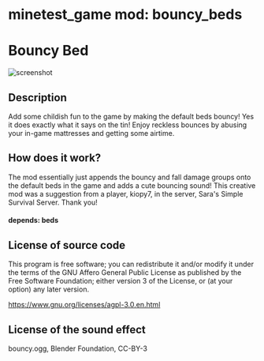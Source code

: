 minetest_game mod: bouncy_beds
==============================

# Bouncy Bed
![screenshot](https://www.notabug.org/MeseCraft/bouncy_bed/raw/master/Screenshot.png)

## Description
Add some childish fun to the game by making the default beds bouncy! Yes it does exactly what it says on the tin! Enjoy reckless bounces by abusing your in-game mattresses and getting some airtime.

## How does it work?
The mod essentially just appends the bouncy and fall damage groups onto the default beds in the game and adds a cute bouncing sound! This creative mod was a suggestion from a player, kiopy7, in the server, Sara's Simple Survival Server. Thank you!

#### depends: beds

License of source code
------------------------------
This program is free software; you can redistribute it and/or modify
it under the terms of the GNU Affero General Public License as published by
the Free Software Foundation; either version 3 of the License, or
(at your option) any later version.

https://www.gnu.org/licenses/agpl-3.0.en.html


License of the sound effect
-------------------
bouncy.ogg, Blender Foundation, CC-BY-3


